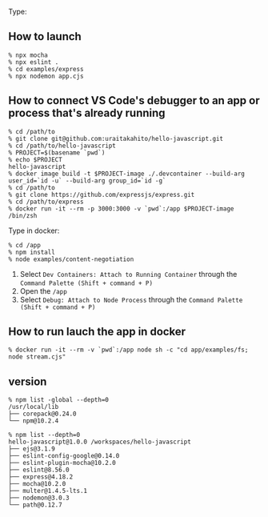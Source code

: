 Type:

## How to launch

```console
% npx mocha
% npx eslint .
% cd examples/express
% npx nodemon app.cjs
```

## How to connect VS Code's debugger to an app or process that's already running

```console
% cd /path/to
% git clone git@github.com:uraitakahito/hello-javascript.git
% cd /path/to/hello-javascript
% PROJECT=$(basename `pwd`)
% echo $PROJECT
hello-javascript
% docker image build -t $PROJECT-image ./.devcontainer --build-arg user_id=`id -u` --build-arg group_id=`id -g`
% cd /path/to
% git clone https://github.com/expressjs/express.git
% cd /path/to/express
% docker run -it --rm -p 3000:3000 -v `pwd`:/app $PROJECT-image /bin/zsh
```

Type in docker:

```console
% cd /app
% npm install
% node examples/content-negotiation
```

1. Select `Dev Containers: Attach to Running Container` through the `Command Palette (Shift + command + P)`
2. Open the `/app`
3. Select `Debug: Attach to Node Process` through the `Command Palette (Shift + command + P)`

## How to run lauch the app in docker

```console
% docker run -it --rm -v `pwd`:/app node sh -c "cd app/examples/fs; node stream.cjs"
```

## version

```console
% npm list -global --depth=0
/usr/local/lib
├── corepack@0.24.0
└── npm@10.2.4

% npm list --depth=0
hello-javascript@1.0.0 /workspaces/hello-javascript
├── ejs@3.1.9
├── eslint-config-google@0.14.0
├── eslint-plugin-mocha@10.2.0
├── eslint@8.56.0
├── express@4.18.2
├── mocha@10.2.0
├── multer@1.4.5-lts.1
├── nodemon@3.0.3
└── path@0.12.7
```
